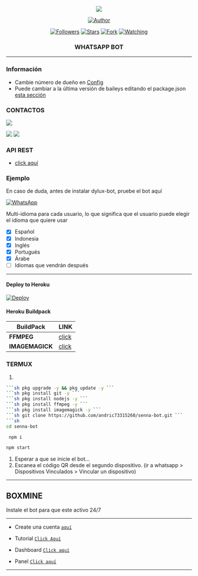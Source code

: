  
<p align="center"> 
<img src="https://komarev.com/ghpvc/?username=FG98F&color=brightgreen" />
<p/>
<p align="center">
<a href="https://github.com/FG98F"><img title="Author" src="https://img.shields.io/badge/Senna Bot-black?style=for-the-badge&logo=whatsApp"></a>
<p/>
<p align="center">
<a href="https://github.com/FG98F?tab=followers"><img title="Followers" src="https://img.shields.io/github/followers/FG98F?label=Followers&style=social"></a>
<a href="https://github.com/FG98F/senna-bot/stargazers/"><img title="Stars" src="https://img.shields.io/github/stars/FG98F/senna-bot?&style=social"></a>
<a href="https://github.com/FG98F/senna-bot/network/members"><img title="Fork" src="https://img.shields.io/github/forks/FG98F/senna-bot?style=social"></a>
<a href="https://github.com/FG98F/senna-bot/watchers"><img title="Watching" src="https://img.shields.io/github/watchers/FG98F/senna-bot?label=Watching&style=social"></a>
</p>



<h3 align="center">WHATSAPP BOT</h3>

***
### Información
- Cambie número de dueño en [Config](https://github.com/FG98F/senna-bot/blob/main/config.js#L6)
- Puede cambiar a la última versión de baileys editando el package.json [esta sección](https://github.com/FG98F/senna-bot/blob/main/package.json#L42)


### CONTACTOS
<p>
<a href="https://whatsapp.com/channel/0029VaCeuZd6mYPQiWqxXj1F" target="blank"><img src="https://img.shields.io/badge/Whatsapp-30302f?style=flat&logo=whatsapp" /></a>

 <a href="http://www.instagram.com/fg98_ff" target="blank"><img src="https://img.shields.io/badge/Instagram-30302f?style=flat&logo=instagram" /></a>
<a href="https://m.facebook.com/fg98f" target="blank"><img src="https://img.shields.io/badge/Facebook-30302f?style=flat&logo=facebook" /></a>

</p> 

### API REST
-  [click aquí](https://api.fgmods.xyz)

### Ejemplo 
En caso de duda, antes de instalar dylux-bot, pruebe el bot aquí

[![WhatsApp](https://img.shields.io/badge/DyLux-25D366?style=for-the-badge&logo=whatsapp&logoColor=white)](https://instabio.cc/fg98ff) 


Multi-idioma para cada usuario, lo que significa que el usuario puede elegir el idioma que quiere usar

- [x] Español
- [x] Indonesia
- [x] Inglés
- [x] Portugués
- [x] Árabe
- [ ] Idiomas que vendrán después

***

#### Deploy to Heroku
[![Deploy](https://www.herokucdn.com/deploy/button.svg)](https://heroku.com/deploy?template=https://github.com/FG98F/senna-bot)

#### Heroku Buildpack
| BuildPack | LINK |
|--------|--------|
| **FFMPEG** |[click](https://github.com/jonathanong/heroku-buildpack-ffmpeg-latest) |
| **IMAGEMAGICK** | [click](https://github.com/DuckyTeam/heroku-buildpack-imagemagick) |

### TERMUX
1.
```sh
```sh pkg upgrade -y && pkg update -y ```
```sh pkg install git -y ```
```sh pkg install nodejs -y ```
```sh pkg install ffmpeg -y ```
```sh pkg install imagemagick -y ```
```sh git clone https://github.com/andric73315260/senna-bot.git ```
```sh
cd senna-bot
 ```
```sh
 npm i
```
```sh
npm start
```
1. Esperar a que se inicie el bot...
2. Escanea el código QR desde el segundo dispositivo. (ir a whatsapp > Dispositivos Vinculados > Vincular un dispositivo)
---------


## BOXMINE



Instale el bot para que este activo 24/7

---------
* Create una cuenta  [`aquí`](https://dash.boxmineworld.com/register?ref=Mb0BN5ny)
* Tutorial [`Click Aquí`](https://youtu.be/Vzk_X45bDIw?si=1UNQWa2B9w-xyBSm)

* Dashboard [`Click aquí`](https://dash.boxmineworld.com)
* Panel [`Click aquí`](https://panel.boxmineworld.com/)

---------
